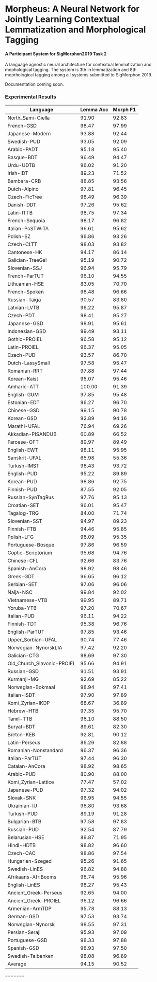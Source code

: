 # Morpheus: A Neural Network for Jointly Learning Contextual Lemmatization and Morphological Tagging
#### A Participant System for SigMorphon2019 Task 2

A language agnostic neural architecture for contextual lemmatization and mophological tagging.
The system is 3th in lemmatization and 8th moprhological tagging among all systems submitted to SigMorphon 2019.

Documentation coming soon.

### Experimental Results

| **Language** | **Lemma Acc** | **Morph F1** |
|----------------------------|-----------|----------|
| North_Sami-Giella | 91.90 | 92.83 |
| French-GSD | 98.47 | 97.99 |
| Japanese-Modern | 93.88 | 92.44 |
| Swedish-PUD | 93.05 | 92.09 |
| Arabic-PADT | 95.18 | 95.40 |
| Basque-BDT | 96.49 | 94.47 |
| Urdu-UDTB | 96.02 | 91.20 |
| Irish-IDT | 89.23 | 71.52 |
| Bambara-CRB | 88.85 | 93.56 |
| Dutch-Alpino | 97.81 | 96.45 |
| Czech-FicTree | 98.49 | 96.39 |
| Danish-DDT | 97.26 | 95.62 |
| Latin-ITTB | 98.75 | 97.34 |
| French-Sequoia | 98.17 | 96.82 |
| Italian-PoSTWITA | 96.61 | 95.62 |
| Polish-SZ | 96.86 | 93.26 |
| Czech-CLTT | 98.03 | 93.82 |
| Cantonese-HK | 94.17 | 86.14 |
| Galician-TreeGal | 95.19 | 90.72 |
| Slovenian-SSJ | 96.94 | 95.79 |
| French-ParTUT | 96.10 | 94.55 |
| Lithuanian-HSE | 83.05 | 70.70 |
| French-Spoken | 98.48 | 96.66 |
| Russian-Taiga | 90.57 | 83.80 |
| Latvian-LVTB | 96.22 | 95.87 |
| Czech-PDT | 98.41 | 95.27 |
| Japanese-GSD | 98.91 | 95.61 |
| Indonesian-GSD | 99.49 | 93.11 |
| Gothic-PROIEL | 96.58 | 95.12 |
| Latin-PROIEL | 96.37 | 95.05 |
| Czech-PUD | 93.57 | 86.70 |
| Dutch-LassySmall | 97.58 | 95.47 |
| Romanian-RRT | 97.88 | 97.44 |
| Korean-Kaist | 95.07 | 95.46 |
| Amharic-ATT | 100.00 | 91.39 |
| English-GUM | 97.85 | 95.48 |
| Estonian-EDT | 96.27 | 96.70 |
| Chinese-GSD | 99.15 | 90.78 |
| Korean-GSD | 92.89 | 94.16 |
| Marathi-UFAL | 76.94 | 69.26 |
| Akkadian-PISANDUB | 60.89 | 66.52 |
| Faroese-OFT | 89.97 | 89.49 |
| English-EWT | 98.11 | 95.95 |
| Sanskrit-UFAL | 65.98 | 55.36 |
| Turkish-IMST | 96.43 | 93.72 |
| English-PUD | 95.22 | 89.89 |
| Korean-PUD | 98.86 | 92.75 |
| Finnish-PUD | 87.55 | 92.05 |
| Russian-SynTagRus | 97.76 | 95.13 |
| Croatian-SET | 96.01 | 95.47 |
| Tagalog-TRG | 84.00 | 71.74 |
| Slovenian-SST | 94.97 | 89.23 |
| Finnish-FTB | 94.46 | 95.85 |
| Polish-LFG | 96.09 | 95.35 |
| Portuguese-Bosque | 97.86 | 96.59 |
| Coptic-Scriptorium | 95.68 | 94.76 |
| Chinese-CFL | 92.66 | 83.76 |
| Spanish-AnCora | 98.92 | 98.46 |
| Greek-GDT | 96.65 | 96.12 |
| Serbian-SET | 97.06 | 96.06 |
| Naija-NSC | 99.84 | 92.02 |
| Vietnamese-VTB | 99.95 | 89.71 |
| Yoruba-YTB | 97.20 | 70.67 |
| Italian-PUD | 96.11 | 94.22 |
| Finnish-TDT | 95.38 | 96.76 |
| English-ParTUT | 97.85 | 93.46 |
| Upper_Sorbian-UFAL | 90.74 | 77.46 |
| Norwegian-NynorskLIA | 97.42 | 92.20 |
| Galician-CTG | 98.69 | 97.30 |
| Old_Church_Slavonic-PROIEL | 95.66 | 94.91 |
| Russian-GSD | 91.51 | 93.91 |
| Kurmanji-MG | 92.69 | 85.22 |
| Norwegian-Bokmaal | 98.94 | 97.41 |
| Italian-ISDT | 97.90 | 97.89 |
| Komi_Zyrian-IKDP | 68.67 | 36.89 |
| Hebrew-HTB | 97.35 | 95.70 |
| Tamil-TTB | 96.10 | 88.50 |
| Buryat-BDT | 89.61 | 82.30 |
| Breton-KEB | 92.81 | 90.12 |
| Latin-Perseus | 86.26 | 82.88 |
| Romanian-Nonstandard | 96.37 | 96.36 |
| Italian-ParTUT | 97.44 | 96.30 |
| Catalan-AnCora | 98.92 | 98.65 |
| Arabic-PUD | 80.90 | 88.00 |
| Komi_Zyrian-Lattice | 77.47 | 57.02 |
| Japanese-PUD | 97.32 | 94.02 |
| Slovak-SNK | 96.95 | 94.55 |
| Ukrainian-IU | 96.80 | 93.68 |
| Turkish-PUD | 89.19 | 91.28 |
| Bulgarian-BTB | 97.58 | 97.83 |
| Russian-PUD | 92.54 | 87.79 |
| Belarusian-HSE | 89.87 | 71.95 |
| Hindi-HDTB | 98.82 | 96.60 |
| Czech-CAC | 98.86 | 97.54 |
| Hungarian-Szeged | 95.26 | 91.65 |
| Swedish-LinES | 96.82 | 94.88 |
| Afrikaans-AfriBooms | 98.74 | 95.96 |
| English-LinES | 98.27 | 95.43 |
| Ancient_Greek-Perseus | 92.65 | 94.00 |
| Ancient_Greek-PROIEL | 96.12 | 96.66 |
| Armenian-ArmTDP | 95.78 | 88.13 |
| German-GSD | 97.53 | 93.74 |
| Norwegian-Nynorsk | 98.55 | 97.31 |
| Persian-Seraji | 95.93 | 97.09 |
| Portuguese-GSD | 98.33 | 97.88 |
| Spanish-GSD | 98.93 | 97.50 |
| Swedish-Talbanken | 98.08 | 96.89 |
| Average | 94.15 | 90.52 |
=======

